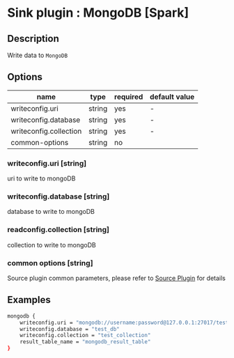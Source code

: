 # Sink plugin : MongoDB [Spark]

## Description

Write data to `MongoDB`

## Options

| name                   | type   | required | default value |
| ---------------------- | ------ | -------- | ------------- |
| writeconfig.uri        | string | yes      | -             |
| writeconfig.database   | string | yes      | -             |
| writeconfig.collection | string | yes      | -             |
| common-options         | string | no       |               |

### writeconfig.uri [string]

uri to write to mongoDB

### writeconfig.database [string]

database to write to mongoDB

### readconfig.collection [string]

collection to write to mongoDB

### common options [string]

Source plugin common parameters, please refer to [Source Plugin](./source-plugin.md) for details

## Examples

```bash
mongodb {
    writeconfig.uri = "mongodb://username:password@127.0.0.1:27017/test_db"
    writeconfig.database = "test_db"
    writeconfig.collection = "test_collection"
    result_table_name = "mongodb_result_table"
}
```
